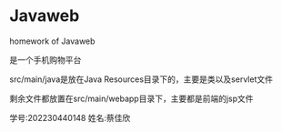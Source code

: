 # Javaweb
 homework of Javaweb

 
 是一个手机购物平台

 
src/main/java是放在Java Resources目录下的，主要是类以及servlet文件


剩余文件都放置在src/main/webapp目录下，主要都是前端的jsp文件


学号:202230440148
姓名:蔡佳欣
